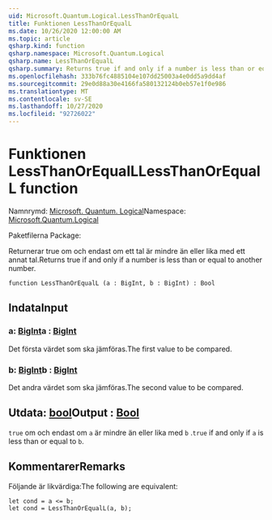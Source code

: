 ```yaml
---
uid: Microsoft.Quantum.Logical.LessThanOrEqualL
title: Funktionen LessThanOrEqualL
ms.date: 10/26/2020 12:00:00 AM
ms.topic: article
qsharp.kind: function
qsharp.namespace: Microsoft.Quantum.Logical
qsharp.name: LessThanOrEqualL
qsharp.summary: Returns true if and only if a number is less than or equal to another number.
ms.openlocfilehash: 333b76fc4885104e107dd25003a4e0dd5a9dd4af
ms.sourcegitcommit: 29e0d88a30e4166fa580132124b0eb57e1f0e986
ms.translationtype: MT
ms.contentlocale: sv-SE
ms.lasthandoff: 10/27/2020
ms.locfileid: "92726022"
---
```

# <a name="lessthanorequall-function"></a><span data-ttu-id="03526-102">Funktionen LessThanOrEqualL</span><span class="sxs-lookup"><span data-stu-id="03526-102">LessThanOrEqualL function</span></span>

<span data-ttu-id="03526-103">Namnrymd: [Microsoft. Quantum. Logical](xref:Microsoft.Quantum.Logical)</span><span class="sxs-lookup"><span data-stu-id="03526-103">Namespace: [Microsoft.Quantum.Logical](xref:Microsoft.Quantum.Logical)</span></span>

<span data-ttu-id="03526-104">Paketfilerna [](https://nuget.org/packages/)</span><span class="sxs-lookup"><span data-stu-id="03526-104">Package: [](https://nuget.org/packages/)</span></span>


<span data-ttu-id="03526-105">Returnerar true om och endast om ett tal är mindre än eller lika med ett annat tal.</span><span class="sxs-lookup"><span data-stu-id="03526-105">Returns true if and only if a number is less than or equal to another number.</span></span>

```qsharp
function LessThanOrEqualL (a : BigInt, b : BigInt) : Bool
```


## <a name="input"></a><span data-ttu-id="03526-106">Indata</span><span class="sxs-lookup"><span data-stu-id="03526-106">Input</span></span>

### <a name="a--bigint"></a><span data-ttu-id="03526-107">a: [BigInt](xref:microsoft.quantum.lang-ref.bigint)</span><span class="sxs-lookup"><span data-stu-id="03526-107">a : [BigInt](xref:microsoft.quantum.lang-ref.bigint)</span></span>

<span data-ttu-id="03526-108">Det första värdet som ska jämföras.</span><span class="sxs-lookup"><span data-stu-id="03526-108">The first value to be compared.</span></span>


### <a name="b--bigint"></a><span data-ttu-id="03526-109">b: [BigInt](xref:microsoft.quantum.lang-ref.bigint)</span><span class="sxs-lookup"><span data-stu-id="03526-109">b : [BigInt](xref:microsoft.quantum.lang-ref.bigint)</span></span>

<span data-ttu-id="03526-110">Det andra värdet som ska jämföras.</span><span class="sxs-lookup"><span data-stu-id="03526-110">The second value to be compared.</span></span>



## <a name="output--bool"></a><span data-ttu-id="03526-111">Utdata: [bool](xref:microsoft.quantum.lang-ref.bool)</span><span class="sxs-lookup"><span data-stu-id="03526-111">Output : [Bool](xref:microsoft.quantum.lang-ref.bool)</span></span>

<span data-ttu-id="03526-112">`true` om och endast om `a` är mindre än eller lika med `b` .</span><span class="sxs-lookup"><span data-stu-id="03526-112">`true` if and only if `a` is less than or equal to `b`.</span></span>

## <a name="remarks"></a><span data-ttu-id="03526-113">Kommentarer</span><span class="sxs-lookup"><span data-stu-id="03526-113">Remarks</span></span>

<span data-ttu-id="03526-114">Följande är likvärdiga:</span><span class="sxs-lookup"><span data-stu-id="03526-114">The following are equivalent:</span></span>

```Q#
let cond = a <= b;
let cond = LessThanOrEqualL(a, b);
```